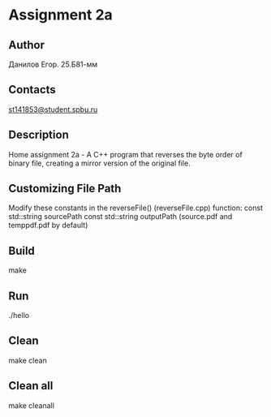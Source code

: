 # Assignment 2a
## Author
Данилов Егор. 25.Б81-мм
## Contacts
st141853@student.spbu.ru
## Description
Home assignment 2a - A C++ program that reverses the byte order of binary file, creating a mirror version of the original file.
## Customizing File Path
Modify these constants in the reverseFile() (reverseFile.cpp) function:
const std::string sourcePath
const std::string outputPath
(source.pdf and temppdf.pdf by default) 
## Build
make
## Run
./hello
## Clean
make clean
## Clean all
make cleanall
